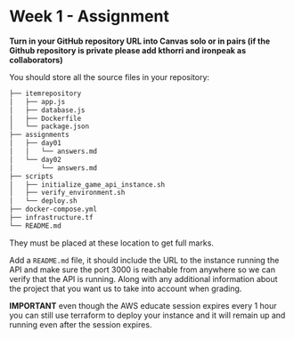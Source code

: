 # Week 1 - Assignment

**Turn in your GitHub repository URL into Canvas solo or in pairs (if the Github
repository is private please add kthorri and ironpeak as
collaborators)**

You should store all the source files in your repository:

```bash
├── itemrepository
│   ├── app.js
│   ├── database.js
│   ├── Dockerfile
│   └── package.json
├── assignments
│   ├── day01
│   │   └── answers.md
│   └── day02
│       └── answers.md
├── scripts
│   ├── initialize_game_api_instance.sh
│   ├── verify_environment.sh
│   └── deploy.sh
├── docker-compose.yml
├── infrastructure.tf
└── README.md
```

They must be placed at these location to get full marks.

Add a `README.md` file, it should include the URL to the instance running 
the API and make sure the port 3000 is reachable from anywhere so we can 
verify that the API is running. Along with any additional information 
about the project that you want us to take into account when grading.

**IMPORTANT** even though the AWS educate session expires every 1 hour
you can still use terraform to deploy your instance and it will remain
up and running even after the session expires.
